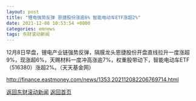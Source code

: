 ```yaml
---
layout: post
title: "锂电强势反弹 恩捷股份涨逾6% 智能电动车ETF涨超2%"
date: 2021-12-08 10:53:54 +0800
categories: emnews
tags: 东财滚动新闻
---
```


12月8日早盘，锂电产业链强势反弹，隔膜龙头恩捷股份开盘直线拉升一度涨超9%，现涨超6%，天赐材料一度冲高涨逾7%，权重股带动下，智能电动车ETF（516380）涨超2%。（天天基金网）

<http://finance.eastmoney.com/news/1353,202112082206769714.html>

[返回东财滚动新闻](//finews.zning.me/emnews/)
[返回首页](//finews.zning.me/)